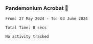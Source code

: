 ### Pandemonium Acrobat 🤸

<!--START_SECTION:waka-->

```all_time
From: 27 May 2024 - To: 03 June 2024

Total Time: 0 secs

No activity tracked
```

<!--END_SECTION:waka-->
